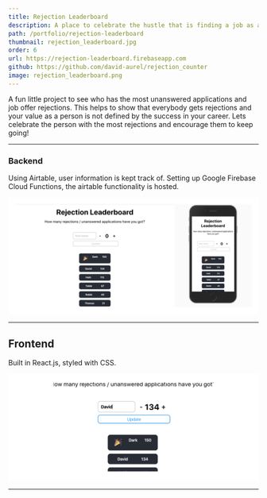 ```yaml
---
title: Rejection Leaderboard
description: A place to celebrate the hustle that is finding a job as a bootcamp graduate and provide motivation to keep going.
path: /portfolio/rejection-leaderboard
thumbnail: rejection_leaderboard.jpg
order: 6
url: https://rejection-leaderboard.firebaseapp.com
github: https://github.com/david-aurel/rejection_counter
image: rejection_leaderboard.png
---
```


A fun little project to see who has the most unanswered applications and job offer rejections. This helps to show that everybody gets rejections and your value as a person is not defined by the success in your career. Lets celebrate the person with the most rejections and encourage them to keep going!

---

### Backend

Using Airtable, user information is kept track of. Setting up Google Firebase Cloud Functions, the airtable functionality is hosted.

![img](./start.jpg)

---

## Frontend

Built in React.js, styled with CSS.

![img](./edit.jpg)

---
